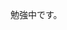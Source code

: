 勉強中です。

<!---
- 👋 Hi, I’m @roughstorm
- 👀 I’m interested in ...
- 🌱 I’m currently learning ...
- 💞️ I’m looking to collaborate on ...
- 📫 How to reach me ...


roughstorm/roughstorm is a ✨ special ✨ repository because its `README.md` (this file) appears on your GitHub profile.
You can click the Preview link to take a look at your changes.
--->

